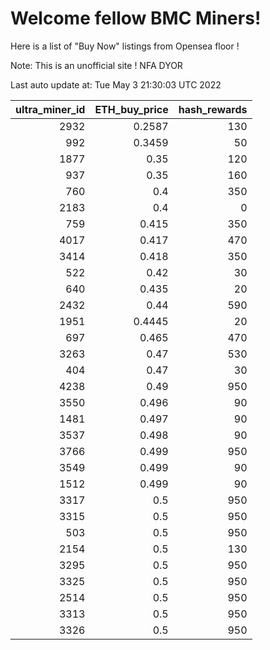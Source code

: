 # Welcome fellow BMC Miners!
Here is a list of "Buy Now" listings from Opensea floor !

Note: This is an unofficial site ! NFA DYOR


Last auto update at: Tue May  3 21:30:03 UTC 2022


|   ultra_miner_id |   ETH_buy_price |   hash_rewards |
|-----------------:|----------------:|---------------:|
|             2932 |          0.2587 |            130 |
|              992 |          0.3459 |             50 |
|             1877 |          0.35   |            120 |
|              937 |          0.35   |            160 |
|              760 |          0.4    |            350 |
|             2183 |          0.4    |              0 |
|              759 |          0.415  |            350 |
|             4017 |          0.417  |            470 |
|             3414 |          0.418  |            350 |
|              522 |          0.42   |             30 |
|              640 |          0.435  |             20 |
|             2432 |          0.44   |            590 |
|             1951 |          0.4445 |             20 |
|              697 |          0.465  |            470 |
|             3263 |          0.47   |            530 |
|              404 |          0.47   |             30 |
|             4238 |          0.49   |            950 |
|             3550 |          0.496  |             90 |
|             1481 |          0.497  |             90 |
|             3537 |          0.498  |             90 |
|             3766 |          0.499  |            950 |
|             3549 |          0.499  |             90 |
|             1512 |          0.499  |             90 |
|             3317 |          0.5    |            950 |
|             3315 |          0.5    |            950 |
|              503 |          0.5    |            950 |
|             2154 |          0.5    |            130 |
|             3295 |          0.5    |            950 |
|             3325 |          0.5    |            950 |
|             2514 |          0.5    |            950 |
|             3313 |          0.5    |            950 |
|             3326 |          0.5    |            950 |